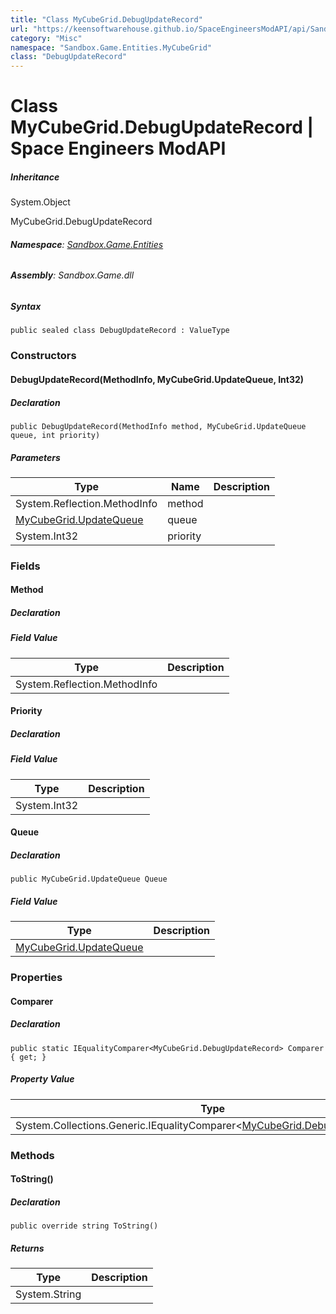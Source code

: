```yaml
---
title: "Class MyCubeGrid.DebugUpdateRecord"
url: "https://keensoftwarehouse.github.io/SpaceEngineersModAPI/api/Sandbox.Game.Entities.MyCubeGrid.DebugUpdateRecord.html"
category: "Misc"
namespace: "Sandbox.Game.Entities.MyCubeGrid"
class: "DebugUpdateRecord"
---
```


# Class MyCubeGrid.DebugUpdateRecord | Space Engineers ModAPI

##### Inheritance

System.Object

MyCubeGrid.DebugUpdateRecord

###### **Namespace**: [Sandbox.Game.Entities](https://keensoftwarehouse.github.io/SpaceEngineersModAPI/api/Sandbox.Game.Entities.html)

###### **Assembly**: Sandbox.Game.dll

##### Syntax

```
public sealed class DebugUpdateRecord : ValueType
```

### Constructors

#### DebugUpdateRecord(MethodInfo, MyCubeGrid.UpdateQueue, Int32)

##### Declaration

```
public DebugUpdateRecord(MethodInfo method, MyCubeGrid.UpdateQueue queue, int priority)
```

##### Parameters

| Type | Name | Description |
| --- | --- | --- |
| System.Reflection.MethodInfo | method |     |
| [MyCubeGrid.UpdateQueue](https://keensoftwarehouse.github.io/SpaceEngineersModAPI/api/Sandbox.Game.Entities.MyCubeGrid.UpdateQueue.html) | queue |     |
| System.Int32 | priority |     |

### Fields

#### Method

##### Declaration

##### Field Value

| Type | Description |
| --- | --- |
| System.Reflection.MethodInfo |     |

#### Priority

##### Declaration

##### Field Value

| Type | Description |
| --- | --- |
| System.Int32 |     |

#### Queue

##### Declaration

```
public MyCubeGrid.UpdateQueue Queue
```

##### Field Value

| Type | Description |
| --- | --- |
| [MyCubeGrid.UpdateQueue](https://keensoftwarehouse.github.io/SpaceEngineersModAPI/api/Sandbox.Game.Entities.MyCubeGrid.UpdateQueue.html) |     |

### Properties

#### Comparer

##### Declaration

```
public static IEqualityComparer<MyCubeGrid.DebugUpdateRecord> Comparer { get; }
```

##### Property Value

| Type | Description |
| --- | --- |
| System.Collections.Generic.IEqualityComparer<[MyCubeGrid.DebugUpdateRecord](https://keensoftwarehouse.github.io/SpaceEngineersModAPI/api/Sandbox.Game.Entities.MyCubeGrid.DebugUpdateRecord.html)\> |     |

### Methods

#### ToString()

##### Declaration

```
public override string ToString()
```

##### Returns

| Type | Description |
| --- | --- |
| System.String |     |